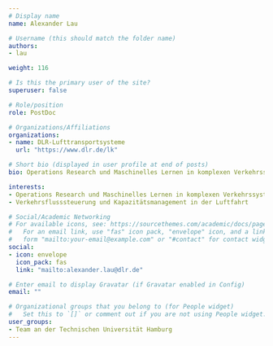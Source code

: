 ```yaml
---
# Display name
name: Alexander Lau

# Username (this should match the folder name)
authors:
- lau

weight: 116

# Is this the primary user of the site?
superuser: false

# Role/position
role: PostDoc

# Organizations/Affiliations
organizations:
- name: DLR-Lufttransportsysteme
  url: "https://www.dlr.de/lk"

# Short bio (displayed in user profile at end of posts)
bio: Operations Research und Maschinelles Lernen in komplexen Verkehrssystemen, Verkehrsflusssteuerung und Kapazitätsmanagement in der Luftfahrt

interests:
- Operations Research und Maschinelles Lernen in komplexen Verkehrssystemen
- Verkehrsflusssteuerung und Kapazitätsmanagement in der Luftfahrt

# Social/Academic Networking
# For available icons, see: https://sourcethemes.com/academic/docs/page-builder/#icons
#   For an email link, use "fas" icon pack, "envelope" icon, and a link in the
#   form "mailto:your-email@example.com" or "#contact" for contact widget.
social:
- icon: envelope
  icon_pack: fas
  link: "mailto:alexander.lau@dlr.de"

# Enter email to display Gravatar (if Gravatar enabled in Config)
email: ""

# Organizational groups that you belong to (for People widget)
#   Set this to `[]` or comment out if you are not using People widget.
user_groups:
- Team an der Technischen Universität Hamburg
---
```

